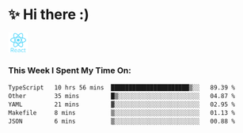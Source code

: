 <h1 align="left">✨ Hi there :)</h1>

  <a href="https://reactjs.org/" target="_blank" rel="noreferrer">   
    <img src="https://raw.githubusercontent.com/devicons/devicon/master/icons/react/react-original-wordmark.svg" alt="react" width="40"     
    height="40"/></a>
 
<h3 align="left">This Week I Spent My Time On:</h3>
<!--START_SECTION:waka-->

```txt
TypeScript   10 hrs 56 mins  ██████████████████████▒░░   89.39 %
Other        35 mins         █▒░░░░░░░░░░░░░░░░░░░░░░░   04.87 %
YAML         21 mins         ▓░░░░░░░░░░░░░░░░░░░░░░░░   02.95 %
Makefile     8 mins          ▒░░░░░░░░░░░░░░░░░░░░░░░░   01.13 %
JSON         6 mins          ▒░░░░░░░░░░░░░░░░░░░░░░░░   00.88 %
```

<!--END_SECTION:waka-->

